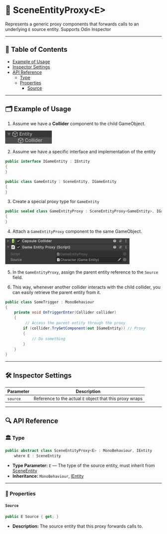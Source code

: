 # 🧩 SceneEntityProxy&lt;E&gt;

Represents a generic proxy components that forwards calls to an underlying <code>E</code> source
entity.  Supports Odin Inspector

---


## 📑 Table of Contents

- [Example of Usage](#-example-of-usage)
- [Inspector Settings](#-inspector-settings)
- [API Reference](#-api-reference)
    - [Type](#-type)
    - [Properties](#-properties)
        - [Source](#source)

---

## 🗂 Example of Usage

1. Assume we have a **Collider** component to the child GameObject.

<img width="150" height="" alt="GameObject creation" src="../../Images/ChildCollider.png" />

2. Assume we have a specific interface and implementation of the entity

```csharp
public interface IGameEntity : IEntity
{
}
```

```csharp
public class GameEntity : SceneEntity, IGameEntity
{
}
```

3. Create a special proxy type for `GameEntity`

```csharp
public sealed class GameEntityProxy : SceneEntityProxy<GameEntity>, IGameEntity
{
}
```

4. Attach a `GameEntityProxy` component to the same GameObject.

<img width="400" height="" alt="GameObject creation" src="../../Images/GameEntityProxy.png" />

5. In the `GameEntityProxy`, assign the parent entity reference to the `Source` field.

4. This way, whenever another collider interacts with the child collider, you can easily retrieve the parent entity from it.

```csharp
public class SomeTrigger : MonoBehaviour 
{
    private void OnTriggerEnter(Collider collider)
    {
         // Access the parent entity through the proxy
        if (collider.TryGetComponent(out IGameEntity)) // Proxy
        {
            // Do something
        }
    }
}
```

---

## 🛠 Inspector Settings

| Parameter | Description                                              |
|-----------|----------------------------------------------------------|
| `source`  | Reference to the actual `E` object that this proxy wraps |

---

## 🔍 API Reference

### 🏛️ Type <div id="-type"></div>

```csharp
public abstract class SceneEntityProxy<E> : MonoBehaviour, IEntity
    where E : SceneEntity
```

- **Type Parameter:** `E` — The type of the source entity, must inherit from [SceneEntity](SceneEntity.md)
- **Inheritance:** `MonoBehaviour`, [IEntity](IEntity.md)

---

### 🔑 Properties

#### `Source`

```csharp
public E Source { get; }
```

- **Description:** The source entity that this proxy forwards calls to.